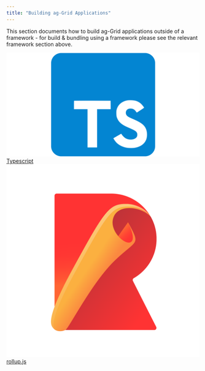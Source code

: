 ```yaml
---
title: "Building ag-Grid Applications"
---
```


This section documents how to build ag-Grid applications outside of a framework - for build & bundling using a framework please see the relevant framework section above.

<a href="../building-typescript/">
    <img src="../../images/typescript.png" alt="Typescript" />Typescript
</a>

<a href="../building-rollup/">
    <img src="../../images/rollupjs.svg" alt="RollupJS" />rollup.js
</a>

